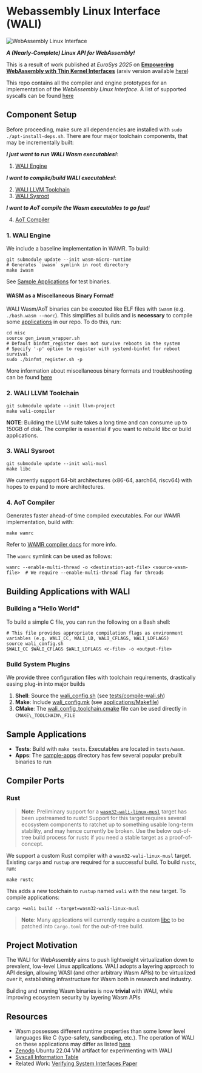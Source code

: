 # Webassembly Linux Interface (WALI)

![WebAssembly Linux Interface](assets/main-logo.png?raw=true)

***A (Nearly-Complete) Linux API for WebAssembly!***

This is a result of work published at *EuroSys 2025* on [**Empowering WebAssembly with Thin Kernel Interfaces**](https://dl.acm.org/doi/abs/10.1145/3689031.3717470) (arxiv version available [here](https://arxiv.org/abs/2312.03858))

This repo contains all the compiler and engine prototypes for an implementation of the *WebAssembly Linux Interface*. A list of supported syscalls can be found [here](docs/support.md)

## Component Setup

Before proceeding, make sure all dependencies are installed with `sudo ./apt-install-deps.sh`. 
There are four major toolchain components, that may be incrementally built:

***I just want to run WALI Wasm executables!***:
1. [WALI Engine](#1-wali-engine)

***I want to compile/build WALI executables!***:

2. [WALI LLVM Toolchain](#2-wali-llvm-toolchain)
3. [WALI Sysroot](#3-wali-sysroot)

***I want to AoT compile the Wasm executables to go fast!***

4. [AoT Compiler](#4-aot-compiler)


### 1. WALI Engine

We include a baseline implementation in WAMR. To build:
```shell
git submodule update --init wasm-micro-runtime
# Generates `iwasm` symlink in root directory
make iwasm
```

See [Sample Applications](#sample-applications) for test binaries.

#### WASM as a Miscellaneous Binary Format!

WALI Wasm/AoT binaries can be executed like ELF files with `iwasm` (e.g. `./bash.wasm --norc`).
This simplifies all builds and is **necessary** to compile some [applications](applications) in our repo.
To do this, run:

```shell
cd misc
source gen_iwasm_wrapper.sh
# Default binfmt_register does not survive reboots in the system
# Specify '-p' option to register with systemd-binfmt for reboot survival
sudo ./binfmt_register.sh -p
```

More information about miscellaneous binary formats and troubleshooting can be found [here](https://docs.kernel.org/admin-guide/binfmt-misc.html)


### 2. WALI LLVM Toolchain

```shell
git submodule update --init llvm-project
make wali-compiler
```

**NOTE**: Building the LLVM suite takes a long time and can consume up to 150GB of disk. The compiler is essential if you want to rebuild libc or build applications.


### 3. WALI Sysroot

```shell
git submodule update --init wali-musl
make libc
```

We currently support 64-bit architectures (x86-64, aarch64, riscv64) with hopes to expand
to more architectures. 


### 4. AoT Compiler

Generates faster ahead-of time compiled executables. For our WAMR implementation, build with:
```
make wamrc
```

Refer to [WAMR compiler docs](https://github.com/SilverLineFramework/wasm-micro-runtime/tree/wali/wamr-compiler) for more info.

The `wamrc` symlink can be used as follows:

```shell
wamrc --enable-multi-thread -o <destination-aot-file> <source-wasm-file>  # We require --enable-multi-thread flag for threads
```


## Building Applications with WALI

### Building a "Hello World"

To build a simple C file, you can run the following on a Bash shell:

```shell
# This file provides appropriate compilation flags as environment variables (e.g. WALI_CC, WALI_LD, WALI_CFLAGS, WALI_LDFLAGS)
source wali_config.sh
$WALI_CC $WALI_CFLAGS $WALI_LDFLAGS <c-file> -o <output-file>
```

### Build System Plugins

We provide three configuration files with toolchain requirements, drastically easing plug-in into major builds
1. **Shell**: Source the [wali\_config.sh](wali_config.sh) (see [tests/compile-wali.sh](tests/compile-wali.sh))
2. **Make**: Include [wali\_config.mk](wali_config.mk) (see [applications/Makefile](applications/Makefile))
3. **CMake**: The [wali\_config\_toolchain.cmake](wali_config_toolchain.cmake) file can be used directly in `CMAKE\_TOOLCHAIN\_FILE`


## Sample Applications

* **Tests**: Build with `make tests`. Executables are located in `tests/wasm`.
* **Apps**: The [sample-apps](sample-apps) directory has few several popular prebuilt binaries to run


## Compiler Ports

### Rust

> **Note**: Preliminary support for a [`wasm32-wali-linux-musl`](https://doc.rust-lang.org/nightly/rustc/platform-support/wasm32-wali-linux.html) target has been upstreamed to rustc! 
> Support for this target requires several ecosystem components to ratchet up to something usable long-term stability, and may hence currently be broken. 
> Use the below out-of-tree build process for rustc if you need a stable target as a proof-of-concept.

We support a custom Rust compiler with a `wasm32-wali-linux-musl` target. 
Existing `cargo` and  `rustup` are required for a successful build.
To build `rustc`, run:

```shell
make rustc
```

This adds a new toolchain to `rustup` named `wali` with the new target.
To compile applications:
```shell
cargo +wali build --target=wasm32-wali-linux-musl
```

> **Note**: Many applications will currently require a custom [libc](https://github.com/arjunr2/rust-libc.git) to
be patched into `Cargo.toml` for the out-of-tree build.



## Project Motivation
The WALI for WebAssembly aims to push lightweight virtualization
down to prevalent, low-level Linux applications. 
WALI adopts a layering approach to API design, allowing WASI (and other arbitrary Wasm APIs) to be virtualized over it, 
establishing infrastructure for Wasm both in research and industry.

Building and running Wasm binaries is now **trivial** with WALI, while improving ecosystem security by layering Wasm APIs


## Resources
* Wasm possesses different runtime properties than some lower level languages like C (type-safety, sandboxing, etc.). The operation of WALI on these applications may differ as listed [here](docs/constraints.md)
* [Zenodo](https://zenodo.org/records/14829424) Ubuntu 22.04 VM artifact for experimenting with WALI
* [Syscall Information Table](https://docs.google.com/spreadsheets/d/1__2NqMqGLHdjFFYonkF49IkGgfv62TJCpZuXqhXwnlc/edit?usp=sharing)
* Related Work: [Verifying System Interfaces Paper](https://cseweb.ucsd.edu/~dstefan/pubs/johnson:2023:wave.pdf)



